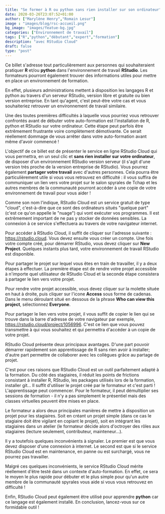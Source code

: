```yaml
---
title: "Se former à R ou python sans rien installer sur son ordinateur"
date: 2020-03-26T23:07:52+01:00
author: ["Marylène Henry","Romain Lesur"]
image : "images/blog/rsc-accueil.png"
bg_image: "images/featue-bg.jpg"
categories: ["Environnement de travail"]
tags: ["R","python","débutant","expert","formation"]
description: "avec RStudio Cloud"
draft: false
type: "post"
---
```


Ce billet s'adresse tout particulièrement aux personnes qui souhaiteraient
pratiquer **R** et/ou **python** dans l'environnement de travail **RStudio**.
Les formateurs pourront également trouver des informations utiles pour mettre
en place un environnement de formation.

En effet, plusieurs administrations mettent à disposition les langages R et
python au travers d'un serveur RStudio, version libre et gratuite ou bien
version entreprise. En tant qu'agent, c'est peut-être votre cas et vous
souhaiteriez retrouver un environnement de travail similaire.

Une des toutes premières difficultés à laquelle vous pourriez vous retrouver
confrontés avant de débuter votre auto-formation est l'installation de R,
python et RStudio sur votre ordinateur. Cette étape peut parfois être
extrêmement frustrante voire complètement démotivante. Ce serait réellement
dommage de vous arrêter dans votre auto-formation avant même d'avoir commencé !

L'objectif de ce billet est de présenter le service en ligne RStudio Cloud qui
vous permettra, en un seul clic et **sans rien installer sur votre
ordinateur**, de disposer d'un environnement RStudio version serveur (il s'agit
d'une version très proche de la version entreprise de RStudio). Vous pourrez
également **partager votre travail** avec d'autres personnes. Cela pourra être
particulièrement utile si vous vous retrouvez en difficulté : il vous suffira
de communiquer un lien vers votre projet sur le salon spyrales de Tchap et les
autres membres de la communauté pourront accéder à une copie de votre
environnement de travail pour vous aider !

Comme son nom l'indique, RStudio Cloud est un service gratuit de type "cloud", c'est-à-dire que
ce sont des ordinateurs situés "quelque part" (c'est ce qu'on appelle le
"nuage") qui vont exécuter vos programmes. Il est extrêmement important de ne pas y stocker de données sensibles. La connexion à ce service
s'effectuera au travers de votre navigateur internet.

Pour accéder à RStudio Cloud, il suffit de cliquer sur l'adresse suivante :
<https://rstudio.cloud>. Vous devez ensuite vous créer un compte. Une fois
votre compte créé, pour démarrer RStudio, vous devez cliquer sur **New
Project**. Quelques instants plus tard, votre environnement de travail RStudio
est disponible.

Pour partager le projet sur lequel vous êtes en train de travailler, il y a
deux étapes à effectuer. La première étape est de rendre votre projet
accessible à n'importe quel utilisateur de RStudio Cloud et la seconde étape
consistera à partager le lien vers votre projet.

Pour rendre votre projet accessible, vous devez cliquer sur la molette située
en haut à droite, puis cliquer sur l'icone **Access** sous forme de cadenas.
Dans le menu déroulant situé en dessous de la phrase **Who can view this
project**, sélectionnez **Everyone**.

Pour partager le lien vers votre projet, il vous suffit de copier le lien qui
se trouve dans la barre d'adresse de votre navigateur par exemple,
<https://rstudio.cloud/project/1056996>. C'est ce lien que vous pouvez
transmettre à qui vous souhaitez et qui permettra d'accéder à un copie de votre
projet.

RStudio Cloud présente deux principaux avantages. D'une part pouvoir démarrer rapidement
son apprentissage de R sans rien avoir à installer; d'autre part permettre de collaborer avec
les collègues grâce au partage de projet.

C'est pour ces raisons que RStudio Cloud est un outil parfaitement adapté à la formation.
Du côté des stagiaires, il réduit les points de frictions consistant à installer R, RStudio,
les packages utilisés lors de la formation, installer git...
Il suffit d'utiliser le projet créé par le formateur et c'est parti ! L'apprentissage peut commencer.
Pour le formateur, il peut démultiplier ses sessions de formation - il n'y a pas simplement
le présentiel mais des classes virtuelles peuvent être mises en place.

Le formateur a alors deux principales manières de mettre à disposition un projet pour les stagiaires.
Soit en créant un projet simple (dans ce cas le stagiaire doit être vigilant en copiant le projet), 
soit en intégrant les stagiaires dans un atelier (le formateur décide alors d'octroyer des rôles aux 
stagiaires (lecture seulement, contributeur, mainteneur…).

Il y a toutefois quelques inconvénients à signaler. Le premier est que vous
devez disposer d'une connexion à internet. Le second est que si le service
RStudio Cloud est en maintenance, en panne ou est surchargé, vous ne pourrez
pas travailler.

Malgré ces quelques inconvénients, le service RStudio Cloud mérite réellement
d'être testé dans un contexte d'auto-formation. En effet, ce sera le moyen le
plus rapide pour débuter et le plus simple pour qu'un autre membre de la
communauté spyrales vous aide si vous vous retrouvez en difficulté !

Enfin, RStudio Cloud peut également être utilisé pour apprendre **python** car
ce langage est également installé. En conclusion, lancez-vous sur ce formidable outil !
